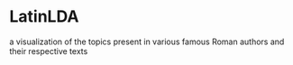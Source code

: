 # LatinLDA
a visualization of the topics present in various famous Roman authors and their respective texts
